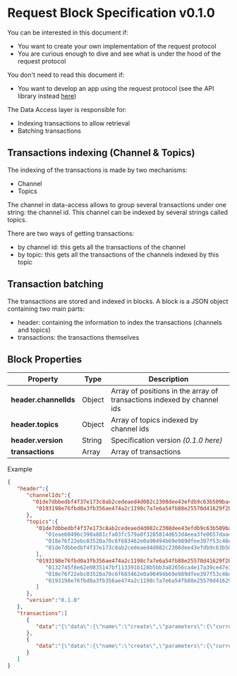 # Request Block Specification v0.1.0

You can be interested in this document if:

- You want to create your own implementation of the request protocol
- You are curious enough to dive and see what is under the hood of the request protocol

You don't need to read this document if:

- You want to develop an app using the request protocol (see the API library instead [here](/packages/request-client.js))

The Data Access layer is responsible for:

- Indexing transactions to allow retrieval
- Batching transactions

## Transactions indexing (Channel & Topics)

The indexing of the transactions is made by two mechanisms:

- Channel
- Topics

The channel in data-access allows to group several transactions under one string: the channel id. This channel can be indexed by several strings called topics.

There are two ways of getting transactions:

- by channel id: this gets all the transactions of the channel
- by topic: this gets all the transactions of the channels indexed by this topic

## Transaction batching

The transactions are stored and indexed in blocks.
A block is a JSON object containing two main parts:

- header: containing the information to index the transactions (channels and topics)
- transactions: the transactions themselves

## Block Properties

| Property              | Type   | Description                                                     |
| --------------------- | ------ | --------------------------------------------------------------- |
| **header.channelIds** | Object | Array of positions in the array of transactions indexed by channel ids |
| **header.topics**     | Object | Array of topics indexed by channel ids                          |
| **header.version**    | String | Specification version _(0.1.0 here)_                            |
| **transactions**      | Array  | Array of transactions                                           |

Example

```JSON
{
   "header":{
      "channelIds":{
        "01de7dbbedbf4f37e173c8ab2cedeaed4d082c2308dee43efdb9c63b509ba4af8c": [0],
         "0193198e76fbd0a3fb356ae474a2c1198c7a7e6a54fb88e25570d41629f284796b": [1]
      },
      "topics":{
         "01de7dbbedbf4f37e173c8ab2cedeaed4d082c2308dee43efdb9c63b509ba4af8c":[
            "01eae6049bc398a881cfa03fc579a8f3285814d653d4eea3fe0657daa400377f91",
            "018e76f22ebc03520a70c6f683462e0a90494b69e989dfee397f53c46d4127632b",
            "01de7dbbedbf4f37e173c8ab2cedeaed4d082c2308dee43efdb9c63b509ba4af8c"
         ],
         "0193198e76fbd0a3fb356ae474a2c1198c7a7e6a54fb88e25570d41629f284796b":[
            "0132745f8e62e0835147bf113391b128b5bb3a82656ca4e17a39ce47e30678a95e",
            "018e76f22ebc03520a70c6f683462e0a90494b69e989dfee397f53c46d4127632b",
            "0193198e76fbd0a3fb356ae474a2c1198c7a7e6a54fb88e25570d41629f284796b"
         ]
      },
      "version":"0.1.0"
   },
   "transactions":[
      {
         "data":"{\"data\":{\"name\":\"create\",\"parameters\":{\"currency\":{\"type\":\"ISO4217\",\"value\":\"EUR\"},\"expectedAmount\":\"127771\",\"payee\":{\"type\":\"ethereumAddress\",\"value\":\"0x9a9498Ff431ffC055C67702187A2FD4aEB48A5Fd\"},\"payer\":{\"type\":\"ethereumAddress\",\"value\":\"0x15E3cD5842Bb4B51c1E4f0ED6e65f5b0E4c4b5b8\"},\"timestamp\":1575964864,\"nonce\":\"509f9ef42c9b0fed4d07\",\"extensionsData\":[{\"action\":\"create\",\"id\":\"pn-any-declarative\",\"parameters\":{},\"version\":\"0.1.0\"}]},\"version\":\"2.0.2\"},\"signature\":{\"method\":\"ecdsa\",\"value\":\"0x369a1000f3e2f78c59da39c8d607f43ce7f2d36b04c3985259e7bcfddc68e5a54bf72425aa82b6be0916495ed317accf9c551cee4b47a15bb86c4dfd0f3578f21c\"}}"
      },
      {
         "data":"{\"data\":{\"name\":\"create\",\"parameters\":{\"currency\":{\"type\":\"ISO4217\",\"value\":\"EUR\"},\"expectedAmount\":\"6049\",\"payee\":{\"type\":\"ethereumAddress\",\"value\":\"0x4258F0DD07f2af719BbD87e99e23E7ed5A9CE38c\"},\"payer\":{\"type\":\"ethereumAddress\",\"value\":\"0x15E3cD5842Bb4B51c1E4f0ED6e65f5b0E4c4b5b8\"},\"timestamp\":1575964861,\"nonce\":\"d3e7ea6a1e0feaed7464\",\"extensionsData\":[{\"action\":\"create\",\"id\":\"pn-any-declarative\",\"parameters\":{},\"version\":\"0.1.0\"}]},\"version\":\"2.0.2\"},\"signature\":{\"method\":\"ecdsa\",\"value\":\"0xe66d53a1b6177b1f1d601a52e3de5b7db330f77e1985b8dbeb2b08caf3b5aa0557301c1d91d6530791ad1ea83e1f43694811f662ef1229b1b68a11fcc474906b1c\"}}"
      }
   ]
}
```
